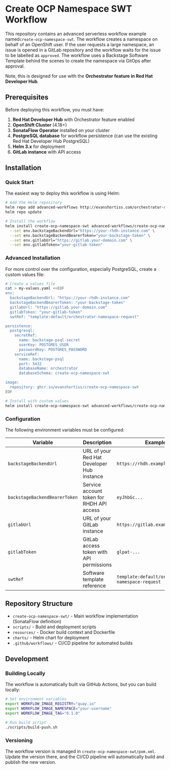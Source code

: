 # Create OCP Namespace SWT Workflow

This repository contains an advanced serverless workflow example named`create-ocp-namespace-swt`. The workflow creates a namespace on behalf of an OpenShift user. If the user requests a large namespace, an issue is opened in a GitLab repository and the workflow waits for the issue to be labelled as `approved`. The workflow uses a Backstage Software Template behind the scenes to create the namespace via GitOps after approval.

Note, this is designed for use with the **Orchestrator feature in Red Hat Developer Hub**.

## Prerequisites

Before deploying this workflow, you must have:

1. **Red Hat Developer Hub** with Orchestrator feature enabled
2. **OpenShift Cluster** (4.18+)
3. **SonataFlow Operator** installed on your cluster
4. **PostgreSQL database** for workflow persistence (can use the existing Red Hat Developer Hub PostgreSQL)
5. **Helm 3.x** for deployment
6. **GitLab instance** with API access

## Installation

### Quick Start

The easiest way to deploy this workflow is using Helm:

```bash
# Add the Helm repository
helm repo add advanced-workflows http://evanshortiss.com/orchestrator-serverless-workflows/
helm repo update

# Install the workflow
helm install create-ocp-namespace-swt advanced-workflows/create-ocp-namespace-swt \
  --set env.backstageBackendUrl="https://your-rhdh-instance.com" \
  --set env.backstageBackendBearerToken="your-backstage-token" \
  --set env.gitlabUrl="https://gitlab.your-domain.com" \
  --set env.gitlabToken="your-gitlab-token"
```

### Advanced Installation

For more control over the configuration, especially PostgreSQL, create a custom values file:

```bash
# Create a values file
cat > my-values.yaml <<EOF
env:
  backstageBackendUrl: "https://your-rhdh-instance.com"
  backstageBackendBearerToken: "your-backstage-token"
  gitlabUrl: "https://gitlab.your-domain.com"
  gitlabToken: "your-gitlab-token"
  swtRef: "template:default/orchestrator-namespace-request"

persistence:
  postgresql:
    secretRef:
      name: backstage-psql-secret
      userKey: POSTGRES_USER
      passwordKey: POSTGRES_PASSWORD
    serviceRef:
      name: backstage-psql
      port: 5432
      databaseName: orchestrator
      databaseSchema: create-ocp-namespace-swt

image:
  repository: ghcr.io/evanshortiss/create-ocp-namespace-swt
EOF

# Install with custom values
helm install create-ocp-namespace-swt advanced-workflows/create-ocp-namespace-swt -f my-values.yaml
```

### Configuration

The following environment variables must be configured:

| Variable | Description | Example |
|----------|-------------|---------|
| `backstageBackendUrl` | URL of your Red Hat Developer Hub instance | `https://rhdh.example.com` |
| `backstageBackendBearerToken` | Service account token for RHDH API access | `eyJhbGc...` |
| `gitlabUrl` | URL of your GitLab instance | `https://gitlab.example.com` |
| `gitlabToken` | GitLab access token with API permissions | `glpat-...` |
| `swtRef` | Software template reference | `template:default/orchestrator-namespace-request` |

## Repository Structure

- `create-ocp-namespace-swt/` - Main workflow implementation (SonataFlow definition)
- `scripts/` - Build and deployment scripts
- `resources/` - Docker build context and Dockerfile
- `charts/` - Helm chart for deployment
- `.github/workflows/` - CI/CD pipeline for automated builds

## Development

### Building Locally

The workflow is automatically built via GitHub Actions, but you can build locally:

```bash
# Set environment variables
export WORKFLOW_IMAGE_REGISTRY="quay.io"
export WORKFLOW_IMAGE_NAMESPACE="your-username"
export WORKFLOW_IMAGE_TAG="0.1.0"

# Run build script
./scripts/build-push.sh
```

### Versioning

The workflow version is managed in `create-ocp-namespace-swt/pom.xml`. Update the version there, and the CI/CD pipeline will automatically build and publish the new version.
